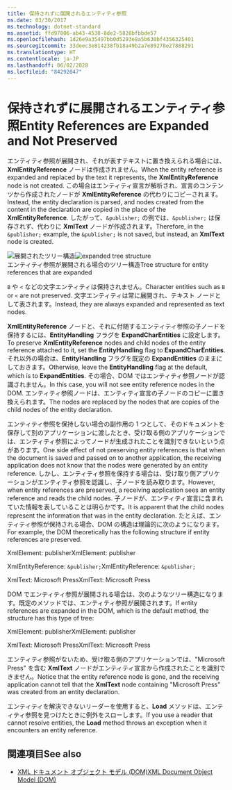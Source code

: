 ```yaml
---
title: 保持されずに展開されるエンティティ参照
ms.date: 03/30/2017
ms.technology: dotnet-standard
ms.assetid: ffd97806-ab43-4538-8de2-5828bfbbde57
ms.openlocfilehash: 1d26e9a35497bb0d5293e8a5b630bf4356325401
ms.sourcegitcommit: 33deec3e814238fb18a49b2a7e89278e27888291
ms.translationtype: HT
ms.contentlocale: ja-JP
ms.lasthandoff: 06/02/2020
ms.locfileid: "84292047"
---
```

# <a name="entity-references-are-expanded-and-not-preserved"></a><span data-ttu-id="e5fb3-102">保持されずに展開されるエンティティ参照</span><span class="sxs-lookup"><span data-stu-id="e5fb3-102">Entity References are Expanded and Not Preserved</span></span>
<span data-ttu-id="e5fb3-103">エンティティ参照が展開され、それが表すテキストに置き換えられる場合には、**XmlEntityReference** ノードは作成されません。</span><span class="sxs-lookup"><span data-stu-id="e5fb3-103">When the entity reference is expanded and replaced by the text it represents, the **XmlEntityReference** node is not created.</span></span> <span data-ttu-id="e5fb3-104">この場合はエンティティ宣言が解析され、宣言のコンテンツから作成されたノードが **XmlEntityReference** の代わりにコピーされます。</span><span class="sxs-lookup"><span data-stu-id="e5fb3-104">Instead, the entity declaration is parsed, and nodes created from the content in the declaration are copied in the place of the **XmlEntityReference**.</span></span> <span data-ttu-id="e5fb3-105">したがって、`&publisher;` の例では、`&publisher;` は保存されず、代わりに **XmlText** ノードが作成されます。</span><span class="sxs-lookup"><span data-stu-id="e5fb3-105">Therefore, in the `&publisher;` example, the `&publisher;` is not saved, but instead, an **XmlText** node is created.</span></span>  
  
 <span data-ttu-id="e5fb3-106">![展開されたツリー構造](media/xmlentityref-expanded-nodes.gif "xmlentityref_expanded_nodes")</span><span class="sxs-lookup"><span data-stu-id="e5fb3-106">![expanded tree structure](media/xmlentityref-expanded-nodes.gif "xmlentityref_expanded_nodes")</span></span>  
<span data-ttu-id="e5fb3-107">エンティティ参照が展開される場合のツリー構造</span><span class="sxs-lookup"><span data-stu-id="e5fb3-107">Tree structure for entity references that are expanded</span></span>  
  
 <span data-ttu-id="e5fb3-108">`B` や `<` などの文字エンティティは保持されません。</span><span class="sxs-lookup"><span data-stu-id="e5fb3-108">Character entities such as `B` or `<` are not preserved.</span></span> <span data-ttu-id="e5fb3-109">文字エンティティは常に展開され、テキスト ノードとして表されます。</span><span class="sxs-lookup"><span data-stu-id="e5fb3-109">Instead, they are always expanded and represented as text nodes.</span></span>  
  
 <span data-ttu-id="e5fb3-110">**XmlEntityReference** ノードと、それに付随するエンティティ参照の子ノードを保持するには、**EntityHandling** フラグを **ExpandCharEntities** に設定します。</span><span class="sxs-lookup"><span data-stu-id="e5fb3-110">To preserve **XmlEntityReference** nodes and child nodes of the entity reference attached to it, set the **EntityHandling** flag to **ExpandCharEntities**.</span></span> <span data-ttu-id="e5fb3-111">それ以外の場合は、**EntityHandling** フラグを既定の **ExpandEntities** のままにしておきます。</span><span class="sxs-lookup"><span data-stu-id="e5fb3-111">Otherwise, leave the **EntityHandling** flag at the default, which is to **ExpandEntities**.</span></span> <span data-ttu-id="e5fb3-112">その場合、DOM ではエンティティ参照ノードが認識されません。</span><span class="sxs-lookup"><span data-stu-id="e5fb3-112">In this case, you will not see entity reference nodes in the DOM.</span></span> <span data-ttu-id="e5fb3-113">エンティティ参照ノードは、エンティティ宣言の子ノードのコピーに置き換えられます。</span><span class="sxs-lookup"><span data-stu-id="e5fb3-113">The nodes are replaced by the nodes that are copies of the child nodes of the entity declaration.</span></span>  
  
 <span data-ttu-id="e5fb3-114">エンティティ参照を保持しない場合の副作用の 1 つとして、そのドキュメントを保存して別のアプリケーションに渡したとき、受け取る側のアプリケーションでは、エンティティ参照によってノードが生成されたことを識別できないという点があります。</span><span class="sxs-lookup"><span data-stu-id="e5fb3-114">One side effect of not preserving entity references is that when the document is saved and passed on to another application, the receiving application does not know that the nodes were generated by an entity reference.</span></span> <span data-ttu-id="e5fb3-115">しかし、エンティティ参照を保持する場合は、受け取り側アプリケーションがエンティティ参照を認識し、子ノードを読み取ります。</span><span class="sxs-lookup"><span data-stu-id="e5fb3-115">However, when entity references are preserved, a receiving application sees an entity reference and reads the child nodes.</span></span> <span data-ttu-id="e5fb3-116">子ノードが、エンティティ宣言に含まれていた情報を表していることは明らかです。</span><span class="sxs-lookup"><span data-stu-id="e5fb3-116">It is apparent that the child nodes represent the information that was in the entity declaration.</span></span> <span data-ttu-id="e5fb3-117">たとえば、エンティティ参照が保持される場合、DOM の構造は理論的に次のようになります。</span><span class="sxs-lookup"><span data-stu-id="e5fb3-117">For example, the DOM theoretically has the following structure if entity references are preserved.</span></span>  
  
 <span data-ttu-id="e5fb3-118">XmlElement: publisher</span><span class="sxs-lookup"><span data-stu-id="e5fb3-118">XmlElement: publisher</span></span>  
  
 <span data-ttu-id="e5fb3-119">XmlEntityReference: `&publisher;`</span><span class="sxs-lookup"><span data-stu-id="e5fb3-119">XmlEntityReference: `&publisher;`</span></span>  
  
 <span data-ttu-id="e5fb3-120">XmlText: Microsoft Press</span><span class="sxs-lookup"><span data-stu-id="e5fb3-120">XmlText: Microsoft Press</span></span>  
  
 <span data-ttu-id="e5fb3-121">DOM でエンティティ参照が展開される場合は、次のようなツリー構造になります。既定のメソッドでは、エンティティ参照が展開されます。</span><span class="sxs-lookup"><span data-stu-id="e5fb3-121">If entity references are expanded in the DOM, which is the default method, the structure has this type of tree:</span></span>  
  
 <span data-ttu-id="e5fb3-122">XmlElement: publisher</span><span class="sxs-lookup"><span data-stu-id="e5fb3-122">XmlElement: publisher</span></span>  
  
 <span data-ttu-id="e5fb3-123">XmlText: Microsoft Press</span><span class="sxs-lookup"><span data-stu-id="e5fb3-123">XmlText: Microsoft Press</span></span>  
  
 <span data-ttu-id="e5fb3-124">エンティティ参照がないため、受け取る側のアプリケーションでは、"Microsoft Press" を含む **XmlText** ノードがエンティティ宣言から作成されたことを識別できません。</span><span class="sxs-lookup"><span data-stu-id="e5fb3-124">Notice that the entity reference node is gone, and the receiving application cannot tell that the **XmlText** node containing "Microsoft Press" was created from an entity declaration.</span></span>  
  
 <span data-ttu-id="e5fb3-125">エンティティを解決できないリーダーを使用すると、**Load** メソッドは、エンティティ参照を見つけたときに例外をスローします。</span><span class="sxs-lookup"><span data-stu-id="e5fb3-125">If you use a reader that cannot resolve entities, the **Load** method throws an exception when it encounters an entity reference.</span></span>  
  
## <a name="see-also"></a><span data-ttu-id="e5fb3-126">関連項目</span><span class="sxs-lookup"><span data-stu-id="e5fb3-126">See also</span></span>

- [<span data-ttu-id="e5fb3-127">XML ドキュメント オブジェクト モデル (DOM)</span><span class="sxs-lookup"><span data-stu-id="e5fb3-127">XML Document Object Model (DOM)</span></span>](xml-document-object-model-dom.md)
